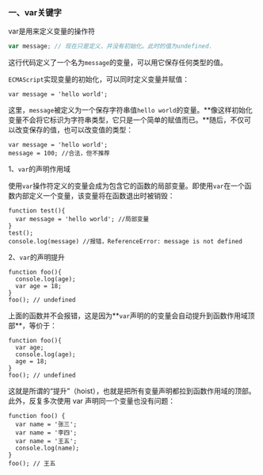 ###  一、var关键字

var是用来定义变量的操作符

```javascript
var message; // 现在只是定义，并没有初始化。此时的值为undefined.
```

这行代码定义了一个名为`message`的变量，可以用它保存任何类型的值。

`ECMAScript`实现变量的初始化，可以同时定义变量并赋值：

```
var message = 'hello world';
```

这里，`message`被定义为一个保存字符串值`hello world`的变量。**像这样初始化变量不会将它标识为字符串类型，它只是一个简单的赋值而已。**随后，不仅可以改变保存的值，也可以改变值的类型：

```
var message = 'hello world';
message = 100; //合法，但不推荐
```

1、`var`的声明作用域

使用`var`操作符定义的变量会成为包含它的函数的局部变量。即使用`var`在一个函数内部定义一个变量，该变量将在函数退出时被销毁：

```
function test(){
  var message = 'hello world'; //局部变量
}
test();
console.log(message) //报错，ReferenceError: message is not defined
```

2、`var`的声明提升

```
function foo(){
  console.log(age);
  var age = 18;
}
foo(); // undefined
```

上面的函数并不会报错，这是因为**`var`声明的的变量会自动提升到函数作用域顶部**，等价于：

```
function foo(){
  var age;
  console.log(age);
  age = 18;
}
foo(); // undefined
```

这就是所谓的“提升”（hoist），也就是把所有变量声明都拉到函数作用域的顶部。此外，反复多次使用 var 声明同一个变量也没有问题：

```
function foo() {
  var name = '张三';
  var name = '李四';
  var name = '王五';
  console.log(name);
}
foo(); // 王五
```

